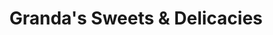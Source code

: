 ---
title: "Granda's Sweets & Delicacies"
url: /quezon-city/grandas-sweets-and-delicacies/
shop: confectionery
---